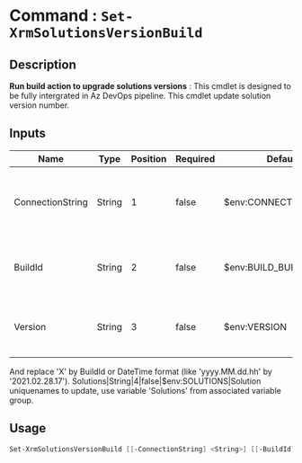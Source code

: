 # Command : `Set-XrmSolutionsVersionBuild` 

## Description

**Run build action to upgrade solutions versions** : This cmdlet is designed to be fully intergrated in Az DevOps pipeline. 
This cmdlet update solution version number.

## Inputs

Name|Type|Position|Required|Default|Description
----|----|--------|--------|-------|-----------
ConnectionString|String|1|false|$env:CONNECTIONSTRING|Target instance connection string, use variable 'ConnectionString' from associated variable group.
BuildId|String|2|false|$env:BUILD_BUILDID|Unique ID for current build. (Default : Azure DevOps BuildId variable)
Version|String|3|false|$env:VERSION|Version number format. Use variable 'Version' from associated variable group. 
And replace 'X' by BuildId or DateTime format (like 'yyyy.MM.dd.hh' by '2021.02.28.17').
Solutions|String|4|false|$env:SOLUTIONS|Solution uniquenames to update, use variable 'Solutions' from associated variable group.


## Usage

```Powershell 
Set-XrmSolutionsVersionBuild [[-ConnectionString] <String>] [[-BuildId] <String>] [[-Version] <String>] [[-Solutions] <String>] [<CommonParameters>]
``` 


